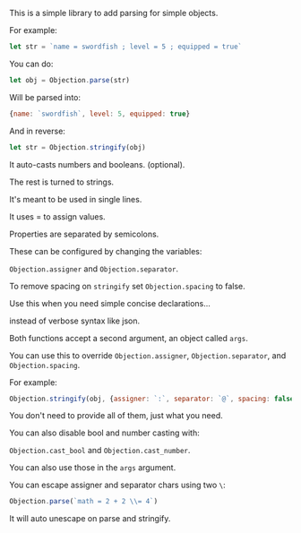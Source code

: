 This is a simple library to add parsing for simple objects.

For example:

```js
let str = `name = swordfish ; level = 5 ; equipped = true`
```

You can do:

```js
let obj = Objection.parse(str)
```

Will be parsed into:

```js
{name: `swordfish`, level: 5, equipped: true}
```

And in reverse:

```js
let str = Objection.stringify(obj)
```

It auto-casts numbers and booleans. (optional).

The rest is turned to strings.

It's meant to be used in single lines.

It uses = to assign values.

Properties are separated by semicolons.

These can be configured by changing the variables:

`Objection.assigner` and `Objection.separator`.

To remove spacing on `stringify` set `Objection.spacing` to false.

Use this when you need simple concise declarations...

instead of verbose syntax like json.

Both functions accept a second argument, an object called `args`.

You can use this to override `Objection.assigner`, `Objection.separator`, and `Objection.spacing`.

For example:

```js
Objection.stringify(obj, {assigner: `:`, separator: `@`, spacing: false})
```

You don't need to provide all of them, just what you need.

You can also disable bool and number casting with:

`Objection.cast_bool` and `Objection.cast_number`.

You can also use those in the `args` argument.

You can escape assigner and separator chars using two `\`:

```js
Objection.parse(`math = 2 + 2 \\= 4`)
```

It will auto unescape on parse and stringify.